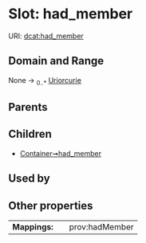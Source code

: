 
# Slot: had_member



URI: [dcat:had_member](http://www.w3.org/ns/dcat#had_member)


## Domain and Range

None &#8594;  <sub>0..\*</sub> [Uriorcurie](types/Uriorcurie.md)

## Parents


## Children

 *  [Container➞had_member](Container_had_member.md)

## Used by


## Other properties

|  |  |  |
| --- | --- | --- |
| **Mappings:** | | prov:hadMember |